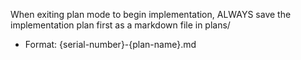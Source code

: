 When exiting plan mode to begin implementation, ALWAYS save the implementation plan first as a markdown file in plans/

- Format: {serial-number}-{plan-name}.md
